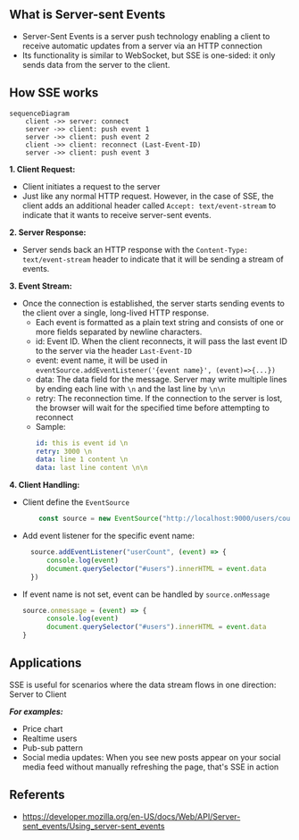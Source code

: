 ## What is Server-sent Events
- Server-Sent Events is a server push technology enabling a client to receive automatic updates from a server via an HTTP connection
- Its functionality is similar to WebSocket, but SSE is one-sided: it only sends data from the server to the client.

## How SSE works
```mermaid
sequenceDiagram
    client ->> server: connect
    server ->> client: push event 1
    server ->> client: push event 2
    client ->> client: reconnect (Last-Event-ID)
    server ->> client: push event 3
```

**1. Client Request:**
- Client initiates a request to the server
- Just like any normal HTTP request. However, in the case of SSE, the client adds an additional header called `Accept: text/event-stream` to indicate that it wants to receive server-sent events.

**2. Server Response:** 
- Server sends back an HTTP response with the `Content-Type: text/event-stream` header to indicate that it will be sending a stream of events.

**3. Event Stream:**
- Once the connection is established, the server starts sending events to the client over a single, long-lived HTTP response. 
  - Each event is formatted as a plain text string and consists of one or more fields separated by newline characters.
  - id: Event ID. When the client reconnects, it will pass the last event ID to the server via the header `Last-Event-ID`
  - event: event name, it will be used in `eventSource.addEventListener('{event name}', (event)=>{...})`
  - data: The data field for the message. Server may write multiple lines by ending each line with `\n` and the last line by `\n\n`
  - retry: The reconnection time. If the connection to the server is lost, the browser will wait for the specified time before attempting to reconnect
  - Sample:
    ```yaml
    id: this is event id \n
    retry: 3000 \n
    data: line 1 content \n
    data: last line content \n\n
    ```
**4. Client Handling:** 
- Client define the `EventSource`
  ```javascript
      const source = new EventSource("http://localhost:9000/users/count")
  ```
- Add event listener for the specific event name:
  ```javascript
    source.addEventListener("userCount", (event) => {
        console.log(event)
        document.querySelector("#users").innerHTML = event.data
    })
  ```

- If event name is not set, event can be handled by `source.onMessage`
  ```javascript
  source.onmessage = (event) => {
        console.log(event)
        document.querySelector("#users").innerHTML = event.data
  }
  ```


## Applications
SSE is useful for scenarios where the data stream flows in one direction: Server to Client

_**For examples:**_
- Price chart
- Realtime users
- Pub-sub pattern
- Social media updates: When you see new posts appear on your social media feed without manually refreshing the page, that's SSE in action

## Referents
- https://developer.mozilla.org/en-US/docs/Web/API/Server-sent_events/Using_server-sent_events